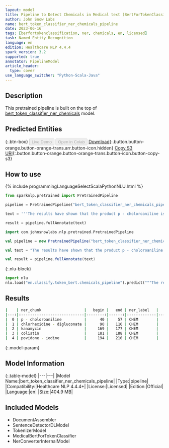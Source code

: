 ```yaml
---
layout: model
title: Pipeline to Detect Chemicals in Medical text (BertForTokenClassification)
author: John Snow Labs
name: bert_token_classifier_ner_chemicals_pipeline
date: 2023-06-16
tags: [berfortokenclassification, ner, chemicals, en, licensed]
task: Named Entity Recognition
language: en
edition: Healthcare NLP 4.4.4
spark_version: 3.2
supported: true
annotator: PipelineModel
article_header:
  type: cover
use_language_switcher: "Python-Scala-Java"
---
```


## Description

This pretrained pipeline is built on the top of [bert_token_classifier_ner_chemicals](https://nlp.johnsnowlabs.com/2022/01/06/bert_token_classifier_ner_chemicals_en.html) model.

## Predicted Entities



{:.btn-box}
<button class="button button-orange" disabled>Live Demo</button>
<button class="button button-orange" disabled>Open in Colab</button>
[Download](https://s3.amazonaws.com/auxdata.johnsnowlabs.com/clinical/models/bert_token_classifier_ner_chemicals_pipeline_en_4.4.4_3.2_1686944207209.zip){:.button.button-orange.button-orange-trans.arr.button-icon.hidden}
[Copy S3 URI](s3://auxdata.johnsnowlabs.com/clinical/models/bert_token_classifier_ner_chemicals_pipeline_en_4.4.4_3.2_1686944207209.zip){:.button.button-orange.button-orange-trans.button-icon.button-copy-s3}

## How to use

<div class="tabs-box" markdown="1">
{% include programmingLanguageSelectScalaPythonNLU.html %}

```python
from sparknlp.pretrained import PretrainedPipeline

pipeline = PretrainedPipeline("bert_token_classifier_ner_chemicals_pipeline", "en", "clinical/models")

text = '''The results have shown that the product p - choloroaniline is not a significant factor in chlorhexidine - digluconate associated erosive cystitis. "A high percentage of kanamycin - colistin and povidone - iodine irrigations were associated with erosive cystitis.'''

result = pipeline.fullAnnotate(text)
```
```scala
import com.johnsnowlabs.nlp.pretrained.PretrainedPipeline

val pipeline = new PretrainedPipeline("bert_token_classifier_ner_chemicals_pipeline", "en", "clinical/models")

val text = "The results have shown that the product p - choloroaniline is not a significant factor in chlorhexidine - digluconate associated erosive cystitis. "A high percentage of kanamycin - colistin and povidone - iodine irrigations were associated with erosive cystitis."

val result = pipeline.fullAnnotate(text)
```


{:.nlu-block}
```python
import nlu
nlu.load("en.classify.token_bert.chemicals_pipeline").predict("""The results have shown that the product p - choloroaniline is not a significant factor in chlorhexidine - digluconate associated erosive cystitis. "A high percentage of kanamycin - colistin and povidone - iodine irrigations were associated with erosive cystitis.""")
```

</div>



## Results

```bash
|    | ner_chunk                   |   begin |   end | ner_label   |   confidence |
|---:|:----------------------------|--------:|------:|:------------|-------------:|
|  0 | p - choloroaniline          |      40 |    57 | CHEM        |     0.999986 |
|  1 | chlorhexidine - digluconate |      90 |   116 | CHEM        |     0.999989 |
|  2 | kanamycin                   |     169 |   177 | CHEM        |     0.999985 |
|  3 | colistin                    |     181 |   188 | CHEM        |     0.999982 |
|  4 | povidone - iodine           |     194 |   210 | CHEM        |     0.99998  |
```

{:.model-param}
## Model Information

{:.table-model}
|---|---|
|Model Name:|bert_token_classifier_ner_chemicals_pipeline|
|Type:|pipeline|
|Compatibility:|Healthcare NLP 4.4.4+|
|License:|Licensed|
|Edition:|Official|
|Language:|en|
|Size:|404.9 MB|

## Included Models

- DocumentAssembler
- SentenceDetectorDLModel
- TokenizerModel
- MedicalBertForTokenClassifier
- NerConverterInternalModel